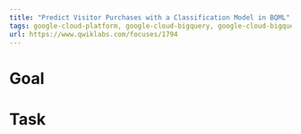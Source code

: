 ```yaml
---
title: "Predict Visitor Purchases with a Classification Model in BQML"
tags: google-cloud-platform, google-cloud-bigquery, google-cloud-bigquery-ml
url: https://www.qwiklabs.com/focuses/1794
---
```


# Goal


# Task
